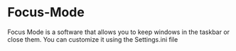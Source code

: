 # Focus-Mode
Focus Mode is a software that allows you to keep windows in the taskbar or close them. You can customize it using the Settings.ini file
